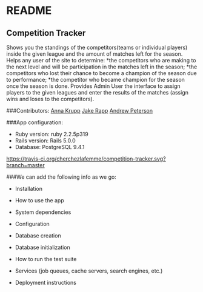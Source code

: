 # README

## Competition Tracker
Shows you the standings of the competitors(teams or individual players) inside the given league and the amount of matches left for the season.
Helps any user of the site to determine:
  *the competitors who are making to the next level and will be participation in the matches left in the season;
  *the competitors who lost their chance to become a champion of the season due to performance;
  *the competitor who became champion for the season once the season is done.
Provides Admin User the interface to assign players to the given leagues and enter the results of the matches (assign wins and loses to the competitors).

###Contributors:
[Anna Krupp](https://github.com/cherchezlafemme)
[Jake Rapp](https://github.com/J-Rapp)
[Andrew Peterson](https://github.com/ajpeterson)

###App configuration:
* Ruby version: ruby 2.2.5p319
* Rails version: Rails 5.0.0
* Database: PostgreSQL 9.4.1

https://travis-ci.org/cherchezlafemme/competition-tracker.svg?branch=master

###We can add the following info as we go:
* Installation

* How to use the app

* System dependencies

* Configuration

* Database creation

* Database initialization

* How to run the test suite

* Services (job queues, cache servers, search engines, etc.)

* Deployment instructions

